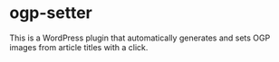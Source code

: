 # ogp-setter

This is a WordPress plugin that automatically generates and sets OGP images from article titles with a click.
